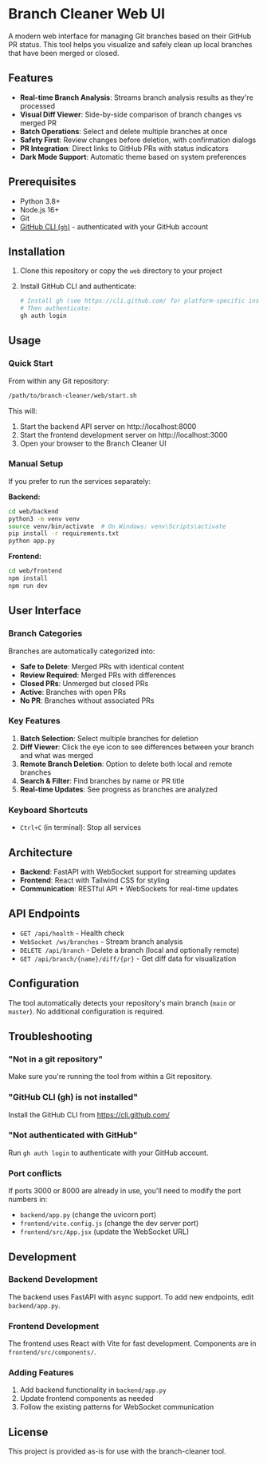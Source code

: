 # Branch Cleaner Web UI

A modern web interface for managing Git branches based on their GitHub PR status. This tool helps you visualize and safely clean up local branches that have been merged or closed.

## Features

- **Real-time Branch Analysis**: Streams branch analysis results as they're processed
- **Visual Diff Viewer**: Side-by-side comparison of branch changes vs merged PR
- **Batch Operations**: Select and delete multiple branches at once
- **Safety First**: Review changes before deletion, with confirmation dialogs
- **PR Integration**: Direct links to GitHub PRs with status indicators
- **Dark Mode Support**: Automatic theme based on system preferences

## Prerequisites

- Python 3.8+
- Node.js 16+
- Git
- [GitHub CLI (`gh`)](https://cli.github.com/) - authenticated with your GitHub account

## Installation

1. Clone this repository or copy the `web` directory to your project

2. Install GitHub CLI and authenticate:
   ```bash
   # Install gh (see https://cli.github.com/ for platform-specific instructions)
   # Then authenticate:
   gh auth login
   ```

## Usage

### Quick Start

From within any Git repository:

```bash
/path/to/branch-cleaner/web/start.sh
```

This will:
1. Start the backend API server on http://localhost:8000
2. Start the frontend development server on http://localhost:3000
3. Open your browser to the Branch Cleaner UI

### Manual Setup

If you prefer to run the services separately:

**Backend:**
```bash
cd web/backend
python3 -m venv venv
source venv/bin/activate  # On Windows: venv\Scripts\activate
pip install -r requirements.txt
python app.py
```

**Frontend:**
```bash
cd web/frontend
npm install
npm run dev
```

## User Interface

### Branch Categories

Branches are automatically categorized into:

- **Safe to Delete**: Merged PRs with identical content
- **Review Required**: Merged PRs with differences
- **Closed PRs**: Unmerged but closed PRs
- **Active**: Branches with open PRs
- **No PR**: Branches without associated PRs

### Key Features

1. **Batch Selection**: Select multiple branches for deletion
2. **Diff Viewer**: Click the eye icon to see differences between your branch and what was merged
3. **Remote Branch Deletion**: Option to delete both local and remote branches
4. **Search & Filter**: Find branches by name or PR title
5. **Real-time Updates**: See progress as branches are analyzed

### Keyboard Shortcuts

- `Ctrl+C` (in terminal): Stop all services

## Architecture

- **Backend**: FastAPI with WebSocket support for streaming updates
- **Frontend**: React with Tailwind CSS for styling
- **Communication**: RESTful API + WebSockets for real-time updates

## API Endpoints

- `GET /api/health` - Health check
- `WebSocket /ws/branches` - Stream branch analysis
- `DELETE /api/branch` - Delete a branch (local and optionally remote)
- `GET /api/branch/{name}/diff/{pr}` - Get diff data for visualization

## Configuration

The tool automatically detects your repository's main branch (`main` or `master`). No additional configuration is required.

## Troubleshooting

### "Not in a git repository"
Make sure you're running the tool from within a Git repository.

### "GitHub CLI (gh) is not installed"
Install the GitHub CLI from https://cli.github.com/

### "Not authenticated with GitHub"
Run `gh auth login` to authenticate with your GitHub account.

### Port conflicts
If ports 3000 or 8000 are already in use, you'll need to modify the port numbers in:
- `backend/app.py` (change the uvicorn port)
- `frontend/vite.config.js` (change the dev server port)
- `frontend/src/App.jsx` (update the WebSocket URL)

## Development

### Backend Development
The backend uses FastAPI with async support. To add new endpoints, edit `backend/app.py`.

### Frontend Development
The frontend uses React with Vite for fast development. Components are in `frontend/src/components/`.

### Adding Features
1. Add backend functionality in `backend/app.py`
2. Update frontend components as needed
3. Follow the existing patterns for WebSocket communication

## License

This project is provided as-is for use with the branch-cleaner tool.